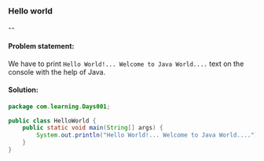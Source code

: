 ### Hello world
--

#### Problem statement:
We have to print `Hello World!... Welcome to Java World....` text on the console with the help of Java. 

#### Solution:
```java
package com.learning.Days001;

public class HelloWorld {
    public static void main(String[] args) {
        System.out.println("Hello World!... Welcome to Java World....");
    }
}
```